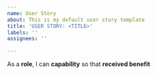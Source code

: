 ```yaml
---
name: User Story
about: This is my default user story template
title: 'USER STORY: <TITLE>'
labels: ''
assignees: ''

---
```


As a **role**, I can **capability** so that **received benefit**
